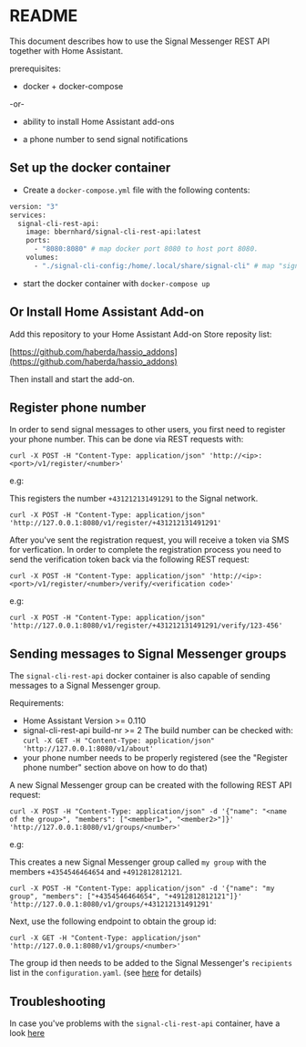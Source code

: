 # README

This document describes how to use the Signal Messenger REST API together with Home Assistant.

prerequisites:

* docker + docker-compose

-or-

* ability to install Home Assistant add-ons

* a phone number to send signal notifications

## Set up the docker container

* Create a `docker-compose.yml` file with the following contents:

```sh
version: "3"
services:
  signal-cli-rest-api:
    image: bbernhard/signal-cli-rest-api:latest
    ports:
      - "8080:8080" # map docker port 8080 to host port 8080.
    volumes:
      - "./signal-cli-config:/home/.local/share/signal-cli" # map "signal-cli-config" folder on host system into docker container. the folder contains the password and cryptographic keys when a new number is registered
```

* start the docker container with `docker-compose up`

## Or Install Home Assistant Add-on

Add this repository to your Home Assistant Add-on Store reposity list:

[https://github.com/haberda/hassio_addons](https://github.com/haberda/hassio_addons)

Then install and start the add-on.

## Register phone number

In order to send signal messages to other users, you first need to register your phone number. This can be done via REST requests with:

`curl -X POST -H "Content-Type: application/json" 'http://<ip>:<port>/v1/register/<number>'`

e.g:

This registers the number `+431212131491291` to the Signal network.

`curl -X POST -H "Content-Type: application/json" 'http://127.0.0.1:8080/v1/register/+431212131491291'`

After you've sent the registration request, you will receive a token via SMS for verfication. In order to complete the registration process you need to send the verification token back via the following REST request:

`curl -X POST -H "Content-Type: application/json" 'http://<ip>:<port>/v1/register/<number>/verify/<verification code>'`

e.g:

`curl -X POST -H "Content-Type: application/json" 'http://127.0.0.1:8080/v1/register/+431212131491291/verify/123-456'`

## Sending messages to Signal Messenger groups

The `signal-cli-rest-api` docker container is also capable of sending messages to a Signal Messenger group.

Requirements:

* Home Assistant Version >= 0.110
* signal-cli-rest-api build-nr >= 2
  The build number can be checked with: `curl -X GET -H "Content-Type: application/json" 'http://127.0.0.1:8080/v1/about'`
* your phone number needs to be properly registered (see the "Register phone number" section above on how to do that)

A new Signal Messenger group can be created with the following REST API request:

```curl -X POST -H "Content-Type: application/json" -d '{"name": "<name of the group>", "members": ["<member1>", "<member2>"]}' 'http://127.0.0.1:8080/v1/groups/<number>'```

e.g:

This creates a new Signal Messenger group called `my group` with the members `+4354546464654` and `+4912812812121`.

```curl -X POST -H "Content-Type: application/json" -d '{"name": "my group", "members": ["+4354546464654", "+4912812812121"]}' 'http://127.0.0.1:8080/v1/groups/+431212131491291'```

Next, use the following endpoint to obtain the group id:

```curl -X GET -H "Content-Type: application/json" 'http://127.0.0.1:8080/v1/groups/<number>'```

The group id then needs to be added to the Signal Messenger's `recipients` list in the `configuration.yaml`. (see [here](https://www.home-assistant.io/integrations/signal_messenger/) for details)

## Troubleshooting

In case you've problems with the `signal-cli-rest-api` container, have a look [here](TROUBLESHOOTING.md)
